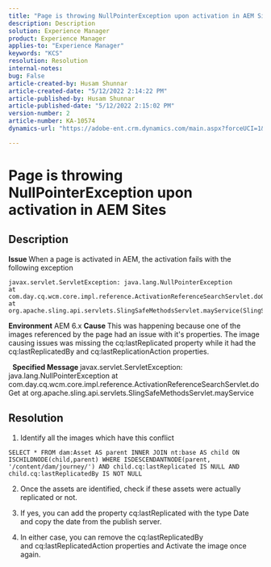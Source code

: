 ```yaml
---
title: "Page is throwing NullPointerException upon activation in AEM Sites"
description: Description
solution: Experience Manager
product: Experience Manager
applies-to: "Experience Manager"
keywords: "KCS"
resolution: Resolution
internal-notes: 
bug: False
article-created-by: Husam Shunnar
article-created-date: "5/12/2022 2:14:22 PM"
article-published-by: Husam Shunnar
article-published-date: "5/12/2022 2:15:02 PM"
version-number: 2
article-number: KA-10574
dynamics-url: "https://adobe-ent.crm.dynamics.com/main.aspx?forceUCI=1&pagetype=entityrecord&etn=knowledgearticle&id=f17a06cd-fdd1-ec11-a7b5-00224809c399"

---
```

# Page is throwing NullPointerException upon activation in AEM Sites

## Description


<b>Issue </b>
 When a page is activated in AEM, the activation fails with the following exception


```
javax.servlet.ServletException: java.lang.NullPointerException
at com.day.cq.wcm.core.impl.reference.ActivationReferenceSearchServlet.doGet(ActivationReferenceSearchServlet.java:175)
at org.apache.sling.api.servlets.SlingSafeMethodsServlet.mayService(SlingSafeMethodsServlet.java:269)
```


<b>Environment</b>
 AEM 6.x
<b>Cause </b>
 This was happening because one of the images referenced by the page had an issue with it's properties. The image causing issues was missing the cq:lastReplicated property while it had the cq:lastReplicatedBy and cq:lastReplicationAction properties.

  
<b>Specified Message </b>
 javax.servlet.ServletException: java.lang.NullPointerException
 at com.day.cq.wcm.core.impl.reference.ActivationReferenceSearchServlet.doGet
 at org.apache.sling.api.servlets.SlingSafeMethodsServlet.mayService


## Resolution


1) Identify all the images which have this conflict


```
SELECT * FROM dam:Asset AS parent INNER JOIN nt:base AS child ON ISCHILDNODE(child,parent) WHERE ISDESCENDANTNODE(parent, '/content/dam/journey/') AND child.cq:lastReplicated IS NULL AND child.cq:lastReplicatedBy IS NOT NULL
```


2) Once the assets are identified, check if these assets were actually replicated or not. 

 3) If yes, you can add the property cq:lastReplicated with the type Date and copy the date from the publish server.

 4) In either case, you can remove the cq:lastReplicatedBy and cq:lastReplicatedAction properties and Activate the image once again.
